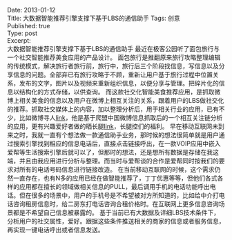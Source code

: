 Date: 2013-01-12  
Title: 大数据智能推荐引擎支撑下基于LBS的通信助手
Tags: 创意  
Published: true  
Type: post  
Excerpt:   
大数据智能推荐引擎支撑下基于LBS的通信助手
   最近在极客公园听了面包旅行与一个社交智能推荐美食应用的产品设计。
   面包旅行是推翻原来旅行攻略整理编辑的传统模式，解决旅行者旅行前，旅行中，旅行后三个阶段找信息，写信息以及分享信息的问题。全部弃已有旅行攻略于不顾，重新让用户基于旅行过程中位置关系，发布的文字，图片以及视频来重新组织信息，以便分享与管理。把碎片化的信息以结构化的方式存储，以供查询。
   而这款社交化智能美食推荐应用，是抓取微博上相关美食的信息以及用户在微博上相互关注的关系，跟着用户的LBS做社交化的推荐。抓取社交媒体上的内容，加以整理分析后，用于相关行业的应用，已有不少，比如微博寻人[link](http://xunren.thuir.org)，他是基于爬盟中国微博信息抓取后的一个相互关注链分析的应用，更有兴趣爱好者做的晒长腿[link](http://33pu.net)，长腿控们的福利。
   早在移动互联网未到来之时，我就一直有个想法做一款通信助手业务，那时候的想法很简单就是用户通过搜索引擎找到相应的信息电话后，直接点击链接呼出，在一款VOIP应用中嵌入爱帮等生活搜索引擎后就可以了，但那时的想法，还是想所有数据是存储在我这端，并且由我应用进行分析与整理。而当时与爱帮谈的合作是爱帮同时按我们的要求对所有的电话号码信息进行链接改造。
   在当前移动互联网的时候，这个需求仍然一直存在，也有N多的应用已经在做智能推荐了，丁丁优惠等等，但他们各式各样的应用都在擅长的领域做相关信息的PULL，最后调用手机的电话功能呼出电话。但在很多的场景中，用户的手机号是不希望被对方所知道的，比如给中介打电话咨询租房信息时，给二房东打电话咨询合租价格时。在互联网上更多信息咨询场景都是不希望自己信息被暴露的。
   基于当前已有大数据及详细LBS技术条件下，分析用户的社交属性，爱好。跟据这些条件推送相关的商家的信息或者服务信息，再实现一键电话呼出或者信息发送。


